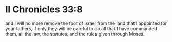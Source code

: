 # II Chronicles 33:8

and I will no more remove the foot of Israel from the land that I appointed for your fathers, if only they will be careful to do all that I have commanded them, all the law, the statutes, and the rules given through Moses.
